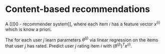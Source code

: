# Content-based recommendations

A [[00 - recommender system]], where each item $i$ has a feature vector $x^{(i)}$ which is know a priori. 

The for each user $j$ learn parameters $\theta^{(j)}$ via linear regression on the items that user $j$ has rated. Predict user $j$ rating item $i$ with $(\theta^{(j)})^Tx^{(i)}$.